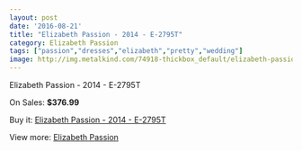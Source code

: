 ```yaml
---
layout: post
date: '2016-08-21'
title: "Elizabeth Passion - 2014 - E-2795T"
category: Elizabeth Passion
tags: ["passion","dresses","elizabeth","pretty","wedding"]
image: http://img.metalkind.com/74918-thickbox_default/elizabeth-passion-2014-e-2795t.jpg
---
```

Elizabeth Passion - 2014 - E-2795T

On Sales: **$376.99**
<a href="https://www.metalkind.com/en/elizabeth-passion/18475-elizabeth-passion-2014-e-2795t.html"><amp-img layout="responsive" width="600" height="600" src="//img.metalkind.com/74918-thickbox_default/elizabeth-passion-2014-e-2795t.jpg" alt="Elizabeth Passion - 2014 - E-2795T 0" /></a>

Buy it: [Elizabeth Passion - 2014 - E-2795T](https://www.metalkind.com/en/elizabeth-passion/18475-elizabeth-passion-2014-e-2795t.html "Elizabeth Passion - 2014 - E-2795T")

View more: [Elizabeth Passion](https://www.metalkind.com/en/43-elizabeth-passion "Elizabeth Passion")